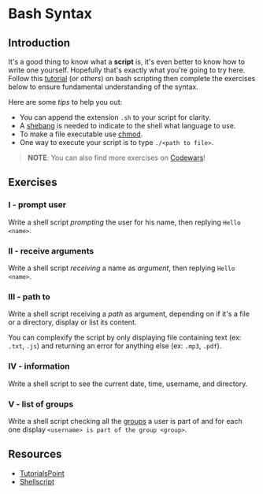 # Bash Syntax

## Introduction

It's a good thing to know what a **script** is, it's even better to know how to write one yourself. Hopefully that's exactly what you're going to try here. Follow this [tutorial](https://www.learnshell.org/) (_or others_) on bash scripting then complete the exercises below to ensure fundamental understanding of the syntax. 

Here are some _tips_ to help you out:

* You can append the extension `.sh` to your script for clarity.
* A [shebang](https://en.wikipedia.org/wiki/Shebang_(Unix)) is needed to indicate to the shell what language to use.
* To make a file executable use [chmod](https://askubuntu.com/questions/229589/how-to-make-a-file-e-g-a-sh-script-executable-so-it-can-be-run-from-a-termi).
* One way to execute your script is to type `./<path to file>`.

> **NOTE**: You can also find more exercises on [Codewars](https://www.codewars.com/)!

## Exercises

### I - prompt user

Write a shell script *prompting* the user for his name, then replying `Hello <name>`.

### II - receive arguments

Write a shell script *receiving* a name as *argument*, then replying `Hello <name>`.

### III - path to

Write a shell script receiving a *path* as argument, depending on if it's a file or a directory, display or list its content.

You can complexify the script by only displaying file containing text (ex: `.txt`, `.js`) and returning an error for anything else (ex: `.mp3`, `.pdf`).

### IV - information

Write a shell script to see the current date, time, username, and directory.

### V - list of groups

Write a shell script checking all the [groups](https://www.cyberciti.biz/faq/linux-show-groups-for-user/) a user is part of and for each one display `<username> is part of the group <group>`.

## Resources

* [TutorialsPoint](https://www.tutorialspoint.com/unix/shell_scripting.htm)
* [Shellscript](https://www.shellscript.sh/)
